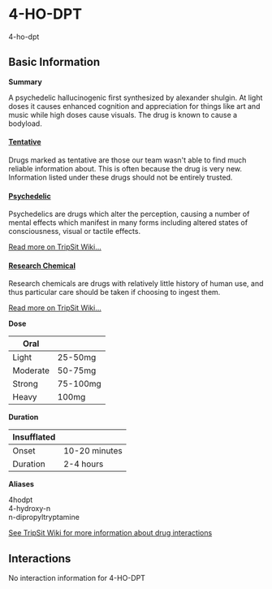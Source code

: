 # 4-HO-DPT

4-ho-dpt

## Basic Information

**Summary**

A psychedelic hallucinogenic first synthesized by alexander shulgin. At light doses it causes enhanced cognition and appreciation for things like art and music while high doses cause visuals. The drug is known to cause a bodyload.

#### [Tentative](/category/tentative)

Drugs marked as tentative are those our team wasn't able to find much reliable information about. This is often because the drug is very new. Information listed under these drugs should not be entirely trusted.

#### [Psychedelic](/category/psychedelic)

Psychedelics are drugs which alter the perception, causing a number of mental effects which manifest in many forms including altered states of consciousness, visual or tactile effects.

[Read more on TripSit Wiki...](#{category.wiki})

#### [Research Chemical](/category/research-chemical)

Research chemicals are drugs with relatively little history of human use, and thus particular care should be taken if choosing to ingest them.

[Read more on TripSit Wiki...](#{category.wiki})

**Dose**

| Oral     |          |
| -------- | -------- |
| Light    | 25-50mg  |
| Moderate | 50-75mg  |
| Strong   | 75-100mg |
| Heavy    | 100mg    |

**Duration**

| Insufflated |               |
| ----------- | ------------- |
| Onset       | 10-20 minutes |
| Duration    | 2-4 hours     |

**Aliases**

4hodpt  
4-hydroxy-n  
n-dipropyltryptamine  

[See TripSit Wiki for more information about drug interactions](http://combo.tripsit.me/)

## Interactions

No interaction information for 4-HO-DPT